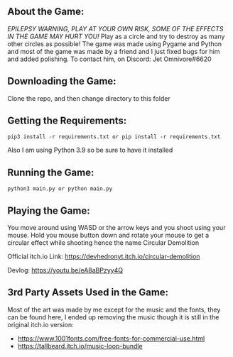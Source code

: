 ## About the Game:
*EPILEPSY WARNING, PLAY AT YOUR OWN RISK, SOME OF THE EFFECTS IN THE GAME MAY HURT YOU!* Play as a circle and try to destroy as many other circles as possible! The game was made using Pygame and Python and most of the game was made by a friend and I just fixed bugs for him and added polishing. To contact him, on Discord: Jet Omnivore#6620 

## Downloading the Game:
Clone the repo, and then change directory to this folder

## Getting the Requirements:

```
pip3 install -r requirements.txt or pip install -r requirements.txt
```

Also I am using Python 3.9 so be sure to have it installed

## Running the Game:

```
python3 main.py or python main.py
```

## Playing the Game:

You move around using WASD or the arrow keys and you shoot using your mouse. Hold you mouse button down and rotate your mouse to get a circular effect while shooting hence the name Circular Demolition

Official itch.io Link: https://devhedronyt.itch.io/circular-demolition

Devlog: https://youtu.be/eA8aBPzyy4Q


## 3rd Party Assets Used in the Game:

Most of the art was made by me except for the music and the fonts, they can be found here, I 
ended up removing the music though it is still in the original itch.io version:

- https://www.1001fonts.com/free-fonts-for-commercial-use.html
- https://tallbeard.itch.io/music-loop-bundle
